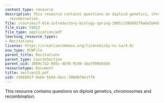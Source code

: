 ```yaml
---
content_type: resource
description: This resource contains questions on diploid genetics, chromosomes and
  recombination.
file: /courses/7-014-introductory-biology-spring-2005/c56b892f9abe5b4ddacc390d874e17fd_section15.pdf
file_size: 55812
file_type: application/pdf
learning_resource_types:
- Recitations
license: https://creativecommons.org/licenses/by-nc-sa/4.0/
ocw_type: OCWFile
parent_title: Recitations
parent_type: CourseSection
parent_uid: 3889c722-095c-4bf0-9140-16a7998b93dd
resourcetype: Document
title: section15.pdf
uid: c56b892f-9abe-5b4d-dacc-390d874e17fd
---
```

This resource contains questions on diploid genetics, chromosomes and recombination.